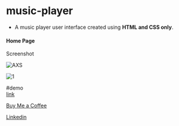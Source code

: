 
# music-player
- A music player user interface created using **HTML and CSS only**.

#### Home Page

Screenshot

![AXS](https://user-images.githubusercontent.com/79587101/231710060-aca16755-ff80-48ec-8a98-9d9357d5b94c.png)


![1](https://user-images.githubusercontent.com/79587101/231710077-a9690115-6353-4a70-ac91-9714951cb696.png)


#demo </br>
[link](https://axs-musics.vercel.app/)</br>

[Buy Me a Coffee](https://www.buymeacoffee.com/siku29) </br>

[Linkedin](https://www.linkedin.com/in/achyuta-kumar-mohapatra-54894a21a/)

